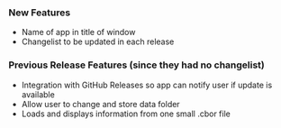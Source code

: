 ### New Features

- Name of app in title of window
- Changelist to be updated in each release

### Previous Release Features (since they had no changelist)

- Integration with GitHub Releases so app can notify user if update is available
- Allow user to change and store data folder
- Loads and displays information from one small .cbor file